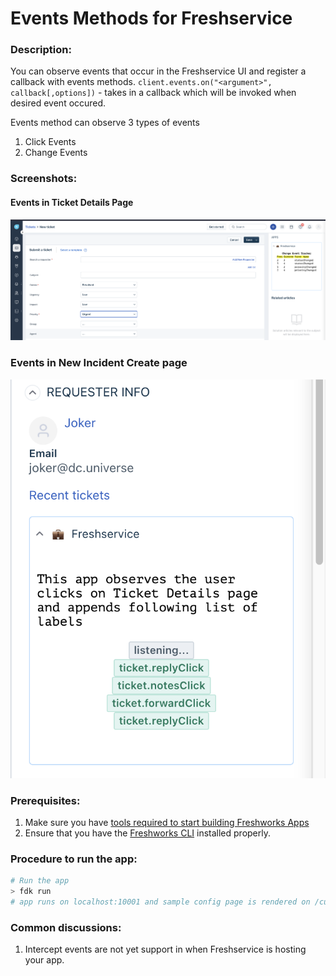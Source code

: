 # Events Methods for Freshservice

### Description:

You can observe events that occur in the Freshservice UI and register a callback with events methods.
`client.events.on("<argument>", callback[,options])` - takes in a callback which will be invoked when desired event occured.

Events method can observe 3 types of events

1. Click Events
2. Change Events

### Screenshots:

#### Events in Ticket Details Page

<article align="center">

![](./screenshots/1.png)

</article>

### Events in New Incident Create page

<article align="center">

![](./screenshots/2.png)

</article>

### Prerequisites:

1. Make sure you have [tools required to start building Freshworks Apps](https://community.developers.freshworks.com/t/tools-required-to-start-building-freshworks-apps/3585)
2. Ensure that you have the [Freshworks CLI](https://community.developers.freshworks.com/t/what-are-the-prerequisites-to-install-the-freshworks-cli/234) installed properly.

### Procedure to run the app:

```sh
# Run the app
> fdk run
# app runs on localhost:10001 and sample config page is rendered on /custom_configs
```

### Common discussions:

1. Intercept events are not yet support in when Freshservice is hosting your app.
